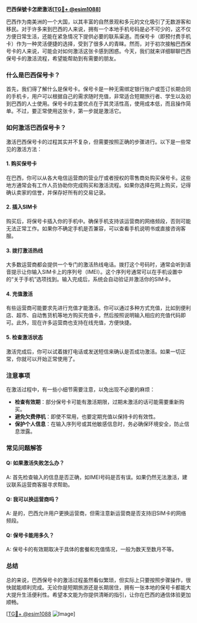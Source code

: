 **巴西保號卡怎麽激活[[TG💪+ @esim1088](https://t.me/s/esim1088)]**

巴西作为南美洲的一个大国，以其丰富的自然景观和多元的文化吸引了无数游客和移民。对于许多来到巴西的人来说，拥有一个本地手机号码是必不可少的，这不仅方便日常生活，还能在紧急情况下提供必要的联系渠道。而保号卡（即预付费手机卡）作为一种灵活便捷的选择，受到了很多人的青睐。然而，对于初次接触巴西保号卡的人来说，可能会对如何激活这张卡感到困惑。今天，我们就来详细聊聊巴西保号卡的激活流程，希望能帮助到有需要的朋友。

### 什么是巴西保号卡？

首先，我们得了解什么是保号卡。保号卡是一种无需绑定银行账户或签订长期合同的手机卡，用户可以根据自己的需求随时充值，非常适合短期旅行者、学生以及初到巴西的人士使用。保号卡的主要优点在于其灵活性高，使用成本低，而且操作简单。不过，要正常使用这张卡，第一步就是激活它。

### 如何激活巴西保号卡？

激活巴西保号卡的过程其实并不复杂，但需要按照正确的步骤进行。以下是一些常见的激活方法：

#### 1. 购买保号卡

在巴西，你可以从各大电信运营商的营业厅或者授权的零售商处购买保号卡。这些地方通常会有工作人员协助你完成购买和激活流程。如果你选择在网上购买，记得确认卖家的信誉，并保存好所有的交易记录。

#### 2. 插入SIM卡

购买后，将保号卡插入你的手机中。确保手机支持该运营商的网络频段，否则可能无法正常工作。如果你不确定手机是否兼容，可以查看手机说明书或直接咨询客服。

#### 3. 拨打激活热线

大多数运营商都会提供一个专门的激活热线电话。拨打这个号码时，通常会听到语音提示让你输入SIM卡上的序列号（IMEI）。这个序列号通常可以在手机设置中的“关于手机”选项找到。输入完成后，系统会自动验证并激活你的SIM卡。

#### 4. 充值激活

有些运营商可能要求先进行充值才能激活。你可以通过多种方式充值，比如到便利店、超市、自动售货机等地方购买充值卡，然后按照说明输入相应的充值代码即可。此外，现在许多运营商也支持在线充值，方便快捷。

#### 5. 检查激活状态

激活完成后，你可以试着拨打电话或发送短信来确认是否成功激活。如果一切正常，你就可以开始正常使用了。

### 注意事项

在激活过程中，有一些小细节需要注意，以免出现不必要的麻烦：

- **检查有效期**：部分保号卡可能有激活期限，过期未激活的话可能需要重新购买。
- **避免欠费停机**：即使不常用，也要定期充值以保持卡的有效性。
- **保护个人信息**：在输入序列号或其他敏感信息时，务必确保环境安全，防止信息泄露。

### 常见问题解答

#### Q: 如果激活失败怎么办？
A: 首先检查输入的信息是否正确，如IMEI号码是否有误。如果仍然无法激活，建议联系运营商客服寻求帮助。

#### Q: 我可以换运营商吗？
A: 是的，巴西允许用户更换运营商，但需注意新运营商是否支持旧SIM卡的网络频段。

#### Q: 保号卡能用多久？
A: 保号卡的有效期取决于具体的套餐和充值情况，一般为数天至数月不等。

### 总结

总的来说，巴西保号卡的激活过程虽然看似繁琐，但实际上只要按照步骤操作，很快就能顺利完成。无论你是短期旅游还是长期居住，拥有一张本地的保号卡都能大大提升生活便利性。希望本文能为你提供清晰的指引，让你在巴西的通信体验更加顺畅。

[[TG💪+ @esim1088](https://t.me/s/esim1088) ![Image](https://i.postimg.cc/4NQfJmqS/Snipaste-2025-05-13-00-14-12.png)]